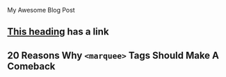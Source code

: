 My Awesome Blog Post

## [This heading](https://example.com) has a link

## 20 Reasons Why `<marquee>` Tags Should Make A Comeback
